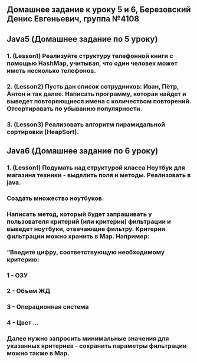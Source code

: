 ## Домашнее задание к уроку 5 и 6, Березовский Денис Евгеньевич, группа №4108

## Java5 (Домашнее задание по 5 уроку)

### 1. (Lesson1) Реализуйте структуру телефонной книги с помощью HashMap, учитывая, что один человек может иметь несколько телефонов.
### 2. (Lesson2) Пусть дан список сотрудников: Иван, Пётр, Антон и так далее. Написать программу, которая найдет и выведет повторяющиеся имена с количеством повторений. Отсортировать по убыванию популярности.
### 3. (Lesson3) Реализовать алгоритм пирамидальной сортировки (HeapSort).



## Java6 (Домашнее задание по 6 уроку)

### 1. (Lesson1) Подумать над структурой класса Ноутбук для магазина техники - выделить поля и методы. Реализовать в java.

### Создать множество ноутбуков.
### Написать метод, который будет запрашивать у пользователя критерий (или критерии) фильтрации и выведет ноутбуки, отвечающие фильтру. Критерии фильтрации можно хранить в Map. Например:
### “Введите цифру, соответствующую необходимому критерию:
### 1 - ОЗУ
### 2 - Объем ЖД
### 3 - Операционная система
### 4 - Цвет …

### Далее нужно запросить минимальные значения для указанных критериев - сохранить параметры фильтрации можно также в Map.
